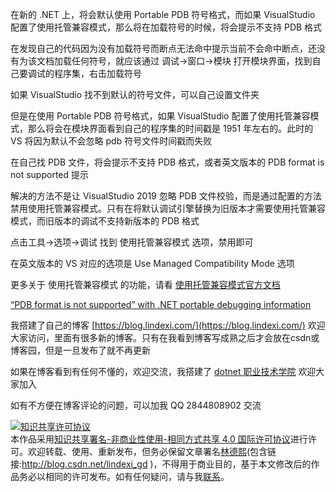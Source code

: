 
在新的 .NET 上，将会默认使用 Portable PDB 符号格式，而如果 VisualStudio 配置了使用托管兼容模式，那么将在加载符号的时候，将会提示不支持 PDB 格式

<!--more-->


<!-- 发布 -->

在发现自己的代码因为没有加载符号而断点无法命中提示当前不会命中断点，还没有为该文档加载任何符号，就应该通过 调试->窗口->模块 打开模块界面，找到自己要调试的程序集，右击加载符号

如果 VisualStudio 找不到默认的符号文件，可以自己设置文件夹

但是在使用 Portable PDB 符号格式，如果 VisualStudio 配置了使用托管兼容模式，那么将会在模块界面看到自己的程序集的时间戳是 1951 年左右的。此时的 VS 将因为默认不会忽略 pdb 符号文件时间戳而失败

在自己找 PDB 文件，将会提示不支持 PDB 格式，或者英文版本的 PDB format is not supported 提示

解决的方法不是让 VisualStudio 2019 忽略 PDB 文件校验，而是通过配置的方法禁用使用托管兼容模式。只有在将默认调试引擎替换为旧版本才需要使用托管兼容模式，而旧版本的调试不支持新版本的 PDB 格式

点击工具->选项->调试 找到 使用托管兼容模式 选项，禁用即可

在英文版本的 VS 对应的选项是 Use Managed Compatibility Mode 选项

更多关于 使用托管兼容模式 的功能，请看 [使用托管兼容模式官方文档](https://docs.microsoft.com/zh-cn/visualstudio/debugger/general-debugging-options-dialog-box?view=vs-2019&WT.mc_id=WD-MVP-5003260 )

[“PDB format is not supported” with .NET portable debugging information](https://stackoverflow.com/q/44284170/6116637)





我搭建了自己的博客 [https://blog.lindexi.com/](https://blog.lindexi.com/) 欢迎大家访问，里面有很多新的博客。只有在我看到博客写成熟之后才会放在csdn或博客园，但是一旦发布了就不再更新

如果在博客看到有任何不懂的，欢迎交流，我搭建了 [dotnet 职业技术学院](https://t.me/dotnet_campus) 欢迎大家加入

如有不方便在博客评论的问题，可以加我 QQ 2844808902 交流

<a rel="license" href="http://creativecommons.org/licenses/by-nc-sa/4.0/"><img alt="知识共享许可协议" style="border-width:0" src="https://licensebuttons.net/l/by-nc-sa/4.0/88x31.png" /></a><br />本作品采用<a rel="license" href="http://creativecommons.org/licenses/by-nc-sa/4.0/">知识共享署名-非商业性使用-相同方式共享 4.0 国际许可协议</a>进行许可。欢迎转载、使用、重新发布，但务必保留文章署名[林德熙](http://blog.csdn.net/lindexi_gd)(包含链接:http://blog.csdn.net/lindexi_gd )，不得用于商业目的，基于本文修改后的作品务必以相同的许可发布。如有任何疑问，请与我[联系](mailto:lindexi_gd@163.com)。